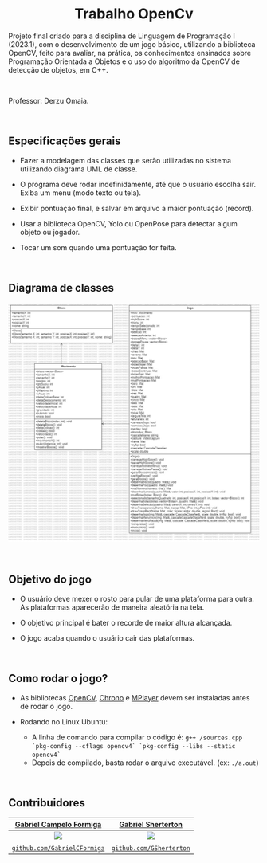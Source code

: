 <h1 align="center"> Trabalho OpenCv </h1>

</h1>
Projeto final criado para a disciplina de Linguagem de Programação I (2023.1), com o desenvolvimento de um jogo básico, utilizando a biblioteca OpenCV, feito para avaliar, na prática, os conhecimentos ensinados sobre Programação Orientada a Objetos e o uso do algoritmo da OpenCV de detecção de objetos, em C++.

<p>&nbsp;</p>

Professor: Derzu Omaia.

<p>&nbsp;</p>

## Especificações gerais

-  Fazer a modelagem das classes que serão utilizadas no sistema utilizando diagrama UML de classe.

- O programa deve rodar indefinidamente, até que o usuário escolha sair. Exiba um menu (modo texto ou tela).

-  Exibir pontuação final, e salvar em arquivo a maior pontuação (record).

- Usar a biblioteca OpenCV, Yolo ou OpenPose para detectar algum objeto ou jogador.

- Tocar um som quando uma pontuação for feita.

<p>&nbsp;</p>

## Diagrama de classes

![Diagrama](https://github.com/GSherterton/Trabalho-OpenCv/blob/main/UML%20OpenCv.jpg?raw=true)

<p>&nbsp;</p>

## Objetivo do jogo
- O usuário deve mexer o rosto para pular de uma plataforma para outra. As plataformas aparecerão de maneira aleatória na tela.

- O objetivo principal é bater o recorde de maior altura alcançada.

- O jogo acaba quando o usuário cair das plataformas.

<p>&nbsp;</p>

## Como rodar o jogo?
- As bibliotecas [OpenCV](https://sites.google.com/site/derzuomaia/tutoriais/instala%C3%A7%C3%A3o-opencv-no-linux-ubuntu), [Chrono](https://api.projectchrono.org/tutorial_install_chrono.html) e [MPlayer](https://howtoinstall.co/package/mplayer) devem ser instaladas antes de rodar o jogo.

- Rodando no Linux Ubuntu:
    - A linha de comando para compilar o código é: ```g++ /sources.cpp `pkg-config --cflags opencv4` `pkg-config --libs --static opencv4` ```
    - Depois de compilado, basta rodar o arquivo executável. (ex: ```./a.out```)

<p>&nbsp;</p>

## Contribuidores

| <a href="https://www.linkedin.com/in/gabrielcformiga/" target="_blank">**Gabriel Campelo Formiga**</a> | <a href="https://www.linkedin.com/in/gsherterton/" target="_blank">**Gabriel Sherterton**</a> | 
| :---------------------------------------------------------------------------------------: | :-----------------------------------------------------------------------------------------: | 
| <img src="https://avatars.githubusercontent.com/u/130695548?v=4" width="200px">          | <img src="https://avatars.githubusercontent.com/u/129867791?v=4" width="200px">          | 
| <a href="https://github.com/GabrielCFormiga" target="_blank">`github.com/GabrielCFormiga`</a>  | <a href="https://github.com/GSherterton" target="_blank">`github.com/GSherterton`</a> | 
